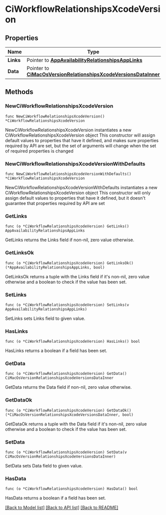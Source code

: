 # CiWorkflowRelationshipsXcodeVersion

## Properties

Name | Type | Description | Notes
------------ | ------------- | ------------- | -------------
**Links** | Pointer to [**AppAvailabilityRelationshipsAppLinks**](AppAvailabilityRelationshipsAppLinks.md) |  | [optional] 
**Data** | Pointer to [**CiMacOsVersionRelationshipsXcodeVersionsDataInner**](CiMacOsVersionRelationshipsXcodeVersionsDataInner.md) |  | [optional] 

## Methods

### NewCiWorkflowRelationshipsXcodeVersion

`func NewCiWorkflowRelationshipsXcodeVersion() *CiWorkflowRelationshipsXcodeVersion`

NewCiWorkflowRelationshipsXcodeVersion instantiates a new CiWorkflowRelationshipsXcodeVersion object
This constructor will assign default values to properties that have it defined,
and makes sure properties required by API are set, but the set of arguments
will change when the set of required properties is changed

### NewCiWorkflowRelationshipsXcodeVersionWithDefaults

`func NewCiWorkflowRelationshipsXcodeVersionWithDefaults() *CiWorkflowRelationshipsXcodeVersion`

NewCiWorkflowRelationshipsXcodeVersionWithDefaults instantiates a new CiWorkflowRelationshipsXcodeVersion object
This constructor will only assign default values to properties that have it defined,
but it doesn't guarantee that properties required by API are set

### GetLinks

`func (o *CiWorkflowRelationshipsXcodeVersion) GetLinks() AppAvailabilityRelationshipsAppLinks`

GetLinks returns the Links field if non-nil, zero value otherwise.

### GetLinksOk

`func (o *CiWorkflowRelationshipsXcodeVersion) GetLinksOk() (*AppAvailabilityRelationshipsAppLinks, bool)`

GetLinksOk returns a tuple with the Links field if it's non-nil, zero value otherwise
and a boolean to check if the value has been set.

### SetLinks

`func (o *CiWorkflowRelationshipsXcodeVersion) SetLinks(v AppAvailabilityRelationshipsAppLinks)`

SetLinks sets Links field to given value.

### HasLinks

`func (o *CiWorkflowRelationshipsXcodeVersion) HasLinks() bool`

HasLinks returns a boolean if a field has been set.

### GetData

`func (o *CiWorkflowRelationshipsXcodeVersion) GetData() CiMacOsVersionRelationshipsXcodeVersionsDataInner`

GetData returns the Data field if non-nil, zero value otherwise.

### GetDataOk

`func (o *CiWorkflowRelationshipsXcodeVersion) GetDataOk() (*CiMacOsVersionRelationshipsXcodeVersionsDataInner, bool)`

GetDataOk returns a tuple with the Data field if it's non-nil, zero value otherwise
and a boolean to check if the value has been set.

### SetData

`func (o *CiWorkflowRelationshipsXcodeVersion) SetData(v CiMacOsVersionRelationshipsXcodeVersionsDataInner)`

SetData sets Data field to given value.

### HasData

`func (o *CiWorkflowRelationshipsXcodeVersion) HasData() bool`

HasData returns a boolean if a field has been set.


[[Back to Model list]](../README.md#documentation-for-models) [[Back to API list]](../README.md#documentation-for-api-endpoints) [[Back to README]](../README.md)


